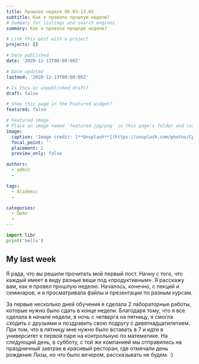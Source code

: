 ```yaml
---
title: Прошлая неделя 06.03-13.03
subtitle: Как я провела прошлую неделю?
# Summary for listings and search engines
summary: Как я провела прошлую неделю?

# Link this post with a project
projects: []

# Date published
date: '2020-12-13T00:00:00Z'

# Date updated
lastmod: '2020-12-13T00:00:00Z'

# Is this an unpublished draft?
draft: false

# Show this page in the Featured widget?
featured: false

# Featured image
# Place an image named `featured.jpg/png` in this page's folder and customize its options here.
image:
  caption: 'Image credit: [**Unsplash**](https://unsplash.com/photos/CpkOjOcXdUY)'
  focal_point: ''
  placement: 2
  preview_only: false

authors:
  - admin
  - 

tags:
  - Academic
  - 

categories:
  - Demo
  - 
---
```


```python
import libr
print('hello')
```

## My last week

Я рада, что вы решили прочитать мой первый пост. Начну с того, что каждый имеет в виду разные вещи под «продуктивным». Я расскажу вам, как я провел прошлую неделю. Началось, конечно, с лекций и семинаров, и я просматривала файлы и презентации по разным курсам.

За первые несколько дней обучения я сделала 2 лабораторные работы, которые нужно было сдать в конце недели. Благодаря тому, что я все сделала в начале недели, в ночь с четверга на пятницу, я смогла сходить с друзьями и поздравить свою подругу с девятнадцатилетием. При том, что в пятницу мне нужно было вставать в 7 и идти в университет к первой паре на контрольную по математике. На следующий день, в субботу, с той же компанией мы отправились на праздничный завтрак в красивый ресторан, где отмечали день рождения Лизы, но что было вечером, рассказывать не будем. :)







